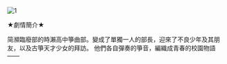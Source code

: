 ![1](http://a.kuibu.net/img/2019/09/15/Kono-Oto-Tomare-v103c5b3273237cce0.jpg)

★劇情簡介★

简瀕臨廢部的時瀨高中箏曲部。變成了單獨一人的部長，迎來了不良少年及其朋友，以及古箏天才少女的拜訪。 他們各自彈奏的箏音，編織成青春的校園物語——
